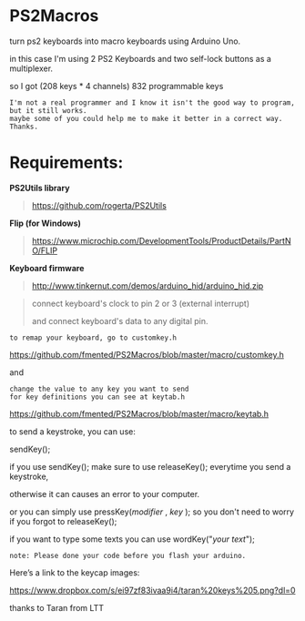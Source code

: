 # PS2Macros

turn ps2 keyboards into macro keyboards using Arduino Uno.
>
in this case I'm using 2 PS2 Keyboards and two self-lock buttons as a multiplexer.
>
so I got (208 keys * 4 channels) 832 programmable keys

    I'm not a real programmer and I know it isn't the good way to program,
    but it still works.
    maybe some of you could help me to make it better in a correct way.
    Thanks.


# Requirements:


   **PS2Utils library**
   >https://github.com/rogerta/PS2Utils
    
   **Flip (for Windows)**
   >https://www.microchip.com/DevelopmentTools/ProductDetails/PartNO/FLIP
    
   **Keyboard firmware**
   >http://www.tinkernut.com/demos/arduino_hid/arduino_hid.zip
   
>
>
>
>    

>connect keyboard's clock to pin 2 or 3 (external interrupt)
>
>and connect keyboard's data to any digital pin.
>
>
>
>



    to remap your keyboard, go to customkey.h
   https://github.com/fmented/PS2Macros/blob/master/macro/customkey.h
    
and

    change the value to any key you want to send
    for key definitions you can see at keytab.h
   https://github.com/fmented/PS2Macros/blob/master/macro/keytab.h
    



to send a keystroke, you can use:
>
sendKey();
>
if you use sendKey(); make sure to use releaseKey(); everytime you send a keystroke, 
>
otherwise it can causes an error to your computer.
>
or you can simply use pressKey(*modifier* , *key* ); so you don't need to worry if you forgot to releaseKey(); 
>
if you want to type some texts you can use wordKey("*your text*");
>
>

    note: Please done your code before you flash your arduino.

>
>
>
>


Here’s a link to the keycap images:
>
https://www.dropbox.com/s/ei97zf83ivaa9i4/taran%20keys%205.png?dl=0
>
thanks to Taran from LTT

      
   

